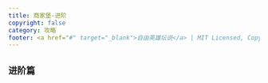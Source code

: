 ```yaml
---
title: 商家堡-进阶
copyright: false
category: 攻略
footer: <a href="#" target="_blank">自由英雄坛说</a> | MIT Licensed, Copyright © 2024-present lucky
---
```

## `进阶篇`


  

